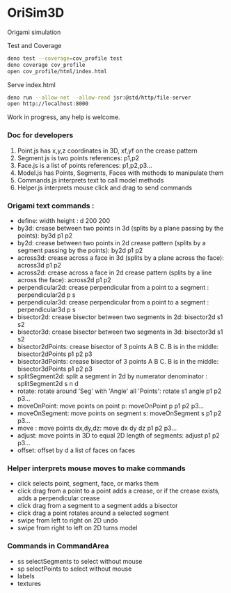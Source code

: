 # OriSim3D
Origami simulation

Test and Coverage
```bash
deno test --coverage=cov_profile test
deno coverage cov_profile
open cov_profile/html/index.html
```

Serve index.html
```bash
deno run --allow-net --allow-read jsr:@std/http/file-server
open http://localhost:8000
```


Work in progress, any help is welcome.

### Doc for developers

1. Point.js has x,y,z coordinates in 3D, xf,yf on the crease pattern
2. Segment.js is two points references: p1,p2
3. Face.js is a list of points references: p1,p2,p3...
4. Model.js has Points, Segments, Faces with methods to manipulate them
5. Commands.js interprets text to call model methods
6. Helper.js interprets mouse click and drag to send commands

### Origami text commands :
- define: width height : d 200 200
- by3d: crease between two points in 3d (splits by a plane passing by the points): by3d p1 p2
- by2d: crease between two points in 2d crease pattern (splits by a segment passing by the points): by2d p1 p2
- across3d: crease across a face in 3d (splits by a plane across the face): across3d p1 p2
- across2d: crease across a face in 2d crease pattern (splits by a line across the face): across2d p1 p2
- perpendicular2d: crease perpendicular from a point to a segment : perpendicular2d p s
- perpendicular3d: crease perpendicular from a point to a segment : perpendicular3d p s
- bisector2d: crease bisector between two segments in 2d: bisector2d s1 s2
- bisector3d: crease bisector between two segments in 3d: bisector3d s1 s2
- bisector2dPoints: crease bisector of 3 points A B C. B is in the middle: bisector2dPoints p1 p2 p3
- bisector3dPoints: crease bisector of 3 points A B C. B is in the middle: bisector3dPoints p1 p2 p3
- splitSegment2d: split a segment in 2d by numerator denominator : splitSegment2d s n d
- rotate: rotate around 'Seg' with 'Angle' all 'Points': rotate s1 angle p1 p2 p3...
- moveOnPoint: move points on point p: moveOnPoint p p1 p2 p3...
- moveOnSegment: move points on segment s: moveOnSegment s p1 p2 p3...
- move : move points dx,dy,dz: move dx dy dz p1 p2 p3...
- adjust: move points in 3D to equal 2D length of segments: adjust p1 p2 p3...
- offset: offset by d a list of faces on faces

### Helper interprets mouse moves to make commands
- click selects point, segment, face, or marks them
- click drag from a point to a point adds a crease, or if the crease exists, adds a perpendicular crease
- click drag from a segment to a segment adds a bisector
- click drag a point rotates around a selected segment
- swipe from left to right on 2D undo
- swipe from right to left on 2D turns model

### Commands in CommandArea 
- ss selectSegments to select without mouse
- sp selectPoints to select without mouse
- labels
- textures
